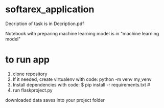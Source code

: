 # softarex_application

Decription of task is in Decription.pdf

Notebook with preparing machine learning model is in "machine learning model"
# to run app
1) clone repository
2) If it needed, create virtualenv with code: python -m venv my_venv
3) Install dependencies with code: $ pip install -r requirements.txt #
4) run flaskproject.py

downloaded data saves into your project folder
